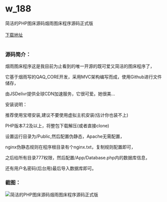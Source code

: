 # w_188
简洁的PHP图床源码烟雨图床程序源码正式版
<br/></br>
[下载地址](https://www.uuid2.com/188.html "下载地址")
<br/></br>
<h3>源码简介：</h3>
<p>烟雨图床程序这是我目前为止看到的唯一开源的既可爱又简洁的图床程序了，<p>
<p>它基于烟雨写的QAQ_CORE开发，采用MVC架构编写而成，使用Github进行文件储存，

由JSDelivr提供全球CDN加速服务，它很可爱。她很美…

安装说明：

推荐使用宝塔安装,建议不要使用虚拟主机安装(估计你也装不上)

PHP版本7.2及以上，将整包下载解压(或者直接clone)

设置运行目录为/Public,然后配置伪静态，Apache无需配置，

nginx伪静态规则在程序根目录有个nginx.txt，复制规则配置即可，

之后给所有目录777权限，然后配置/App/Database.php内的数据库信息，<p>
<p>还有用户名密码(后台用)最后导入数据库即可。<p>
<h3>截图：</h3>
<img src="https://www.uuid2.com/wp-content/uploads/img/202105/6f58551323.jpg" alt="简洁的PHP图床源码烟雨图床程序源码正式版">
